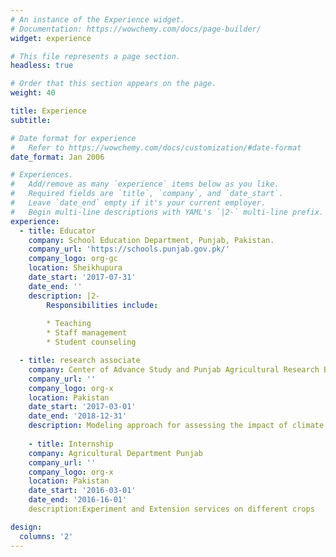 ```yaml
---
# An instance of the Experience widget.
# Documentation: https://wowchemy.com/docs/page-builder/
widget: experience

# This file represents a page section.
headless: true

# Order that this section appears on the page.
weight: 40

title: Experience
subtitle:

# Date format for experience
#   Refer to https://wowchemy.com/docs/customization/#date-format
date_format: Jan 2006

# Experiences.
#   Add/remove as many `experience` items below as you like.
#   Required fields are `title`, `company`, and `date_start`.
#   Leave `date_end` empty if it's your current employer.
#   Begin multi-line descriptions with YAML's `|2-` multi-line prefix.
experience:
  - title: Educator
    company: School Education Department, Punjab, Pakistan.
    company_url: 'https://schools.punjab.gov.pk/'
    company_logo: org-gc
    location: Sheikhupura
    date_start: '2017-07-31'
    date_end: ''
    description: |2-
        Responsibilities include:
        
        * Teaching
        * Staff management
        * Student counseling

  - title: research associate
    company: Center of Advance Study and Punjab Agricultural Research Board
    company_url: ''
    company_logo: org-x
    location: Pakistan
    date_start: '2017-03-01'
    date_end: '2018-12-31'
    description: Modeling approach for assessing the impact of climate change on growth and yield of wheat and groundnut and possible adaptation/management strategies     under rainfed condition
    
    - title: Internship
    company: Agricultural Department Punjab
    company_url: ''
    company_logo: org-x
    location: Pakistan
    date_start: '2016-03-01'
    date_end: '2016-16-01'
    description:Experiment and Extension services on different crops 

design:
  columns: '2'
---
```


